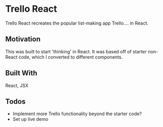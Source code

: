 # Trello React
Trello React recreates the popular list-making app Trello.... in React. 

## Motivation
This was built to start 'thinking' in React. It was based off of starter non-React code, which I converted to different components. 

## Built With
React, JSX

## Todos
* Implement more Trello functionality beyond the starter code?
* Set up live demo 

